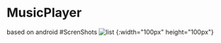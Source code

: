 # MusicPlayer
based on android
#ScrenShots
![list](https://img14.360buyimg.com/ddimg/jfs/t1/169568/27/22560/534547/6180cad6Ef97f783d/eb7a662d45fe753d.jpg) {:width="100px" height="100px"}
